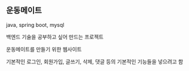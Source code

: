 ## 운동메이트

java, spring boot, mysql

백엔드 기술을 공부하고 싶어 만드는 프로젝트

운동메이트를 만들기 위한 웹사이트 

기본적인 로그인, 회원가입, 글쓰기, 삭제, 댓글 등의 기본적인 기능들을 넣으려고 함

